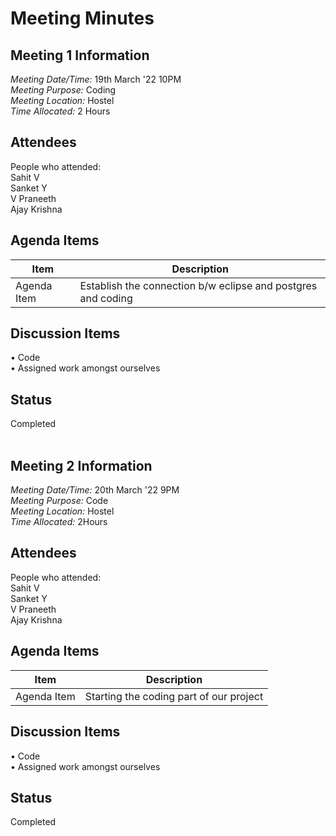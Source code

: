 # Meeting Minutes
## Meeting 1 Information
*Meeting Date/Time:*  19th March '22 10PM <br>
*Meeting Purpose:* Coding <br>
*Meeting Location:* Hostel <br>
*Time Allocated:* 2 Hours <br>

## Attendees
People who attended:<br>
Sahit V <br>
Sanket Y<br>
V Praneeth <br>
Ajay Krishna<br>

## Agenda Items

Item | Description
---- | ----
Agenda Item  | Establish the connection b/w eclipse and postgres and coding


## Discussion Items
• Code<br>
• Assigned work amongst ourselves


## Status
Completed
<br>
<br>
## Meeting 2 Information
*Meeting Date/Time:*  20th March '22 9PM<br>
*Meeting Purpose:* Code<br>
*Meeting Location:* Hostel <br>
*Time Allocated:* 2Hours<br>

## Attendees
People who attended:<br>
Sahit V <br>
Sanket Y<br>
V Praneeth <br>
Ajay Krishna<br>

## Agenda Items

Item | Description
---- | ----
Agenda Item  | Starting the coding part of our project


## Discussion Items
• Code  <br>
• Assigned work amongst ourselves


## Status
Completed
